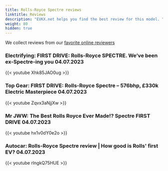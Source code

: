 ```yaml
---
title: Rolls-Royce Spectre reviews
linktitle: Reviews
description: "EVKX.net helps you find the best review for this model. "
weight: 80
hidden: true
---
```

<object type="image/svg+xml" data="../modelnavigation.svg"></object>
We collect reviews from our [favorite online reviewers](/guides/evreviewers/)

### Electrifying: FIRST DRIVE: Rolls-Royce SPECTRE. We’ve been ex-Spectre-ing you 04.07.2023

{{< youtube Xhk85JAO0ug >}}

### Top Gear: FIRST DRIVE: Rolls-Royce Spectre – 576bhp, £330k Electric Masterpiece 04.07.2023

{{< youtube Zqvx3aNjjXw >}}

### Mr JWW: The Best Rolls Royce Ever Made!? Spectre FIRST DRIVE 04.07.2023

{{< youtube hx1v0dY0e2o >}}

### Autocar: Rolls-Royce Spectre review | How good is Rolls' first EV?  04.07.2023

{{< youtube rlngkQ75HUE >}}

